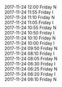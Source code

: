 2017-11-24 12:00 Friday  N  
2017-11-24 11:55 Friday  I  
2017-11-24 11:10 Friday  N  
2017-11-24 11:05 Friday  I  
2017-11-24 10:55 Friday  N  
2017-11-24 10:50 Friday  I  
2017-11-24 10:10 Friday  N  
2017-11-24 10:00 Friday  I  
2017-11-24 09:50 Friday  N  
2017-11-24 08:10 Friday  I  
2017-11-24 08:05 Friday  N  
2017-11-24 06:30 Friday  I  
2017-11-24 06:25 Friday  N  
2017-11-24 06:20 Friday  I  
2017-11-24 06:10 Friday  N  
